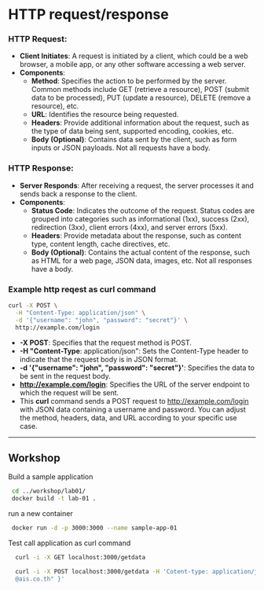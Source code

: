 # HTTP request/response 

### HTTP Request:
- **Client Initiates**: A request is initiated by a client, which could be a web browser, a mobile app, or any other software accessing a web server.
- **Components**:
  - **Method**: Specifies the action to be performed by the server. Common methods include GET (retrieve a resource), POST (submit data to be processed), PUT (update a resource), DELETE (remove a resource), etc.
  - **URL**: Identifies the resource being requested.
  - **Headers**: Provide additional information about the request, such as the type of data being sent, supported encoding, cookies, etc.
  - **Body (Optional)**: Contains data sent by the client, such as form inputs or JSON payloads. Not all requests have a body.

### HTTP Response:
- **Server Responds**: After receiving a request, the server processes it and sends back a response to the client.
- **Components**:
  - **Status Code**: Indicates the outcome of the request. Status codes are grouped into categories such as informational (1xx), success (2xx), redirection (3xx), client errors (4xx), and server errors (5xx).
  - **Headers**: Provide metadata about the response, such as content type, content length, cache directives, etc.
  - **Body (Optional)**: Contains the actual content of the response, such as HTML for a web page, JSON data, images, etc. Not all responses have a body.

### Example http reqest as curl command
```bash
curl -X POST \
  -H "Content-Type: application/json" \
  -d '{"username": "john", "password": "secret"}' \
  http://example.com/login
```

  - **-X POST**: Specifies that the request method is POST.
  - **-H "Content-Type**: application/json": Sets the Content-Type header to indicate that the request body is in JSON format.
  - **-d '{"username": "john", "password": "secret"}'**: Specifies the data to be sent in the request body.
  - **http://example.com/login**: Specifies the URL of the server endpoint to which the request will be sent.
  - This **curl** command sends a POST request to http://example.com/login with JSON data containing a username and password. You can adjust the method, headers, data, and URL according to your specific use case.

  ---
  ## Workshop 

Build a sample application 

 ```bash
  cd ../workshop/lab01/
  docker build -t lab-01 .
 ```

 run a new container

  ```bash
   docker run -d -p 3000:3000 --name sample-app-01
  ```

Test call application as curl command

```bash
  curl -i -X GET localhost:3000/getdata
```

```bash
  curl -i -X POST localhost:3000/getdata -H 'Cotent-type: application/json' -d '{"name": "nukoolmu", "email": "nukoolmu
  @ais.co.th" }'
```